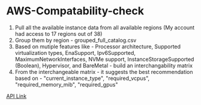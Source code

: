 # AWS-Compatability-check

1. Pull all the available instance data from all available regions (My account had access to 17 regions out of 38)
2. Group them by region - grouped_full_catalog.csv
3. Based on mutiple features like - Processor architecture, Supported virtualization types, EnaSupport, Ipv6Supported, MaximumNetworkInterfaces, NVMe support, InstanceStorageSupported (Boolean), Hypervisor, and BareMetal - build an interchangability matrix
4. From the interchangeable matrix - it suggests the best recommendation based on -  "current_instance_type", "required_vcpus", "required_memory_mib", "required_gpus"
 
[API Link](https://mdcmmla4nk.execute-api.us-west-2.amazonaws.com/dev)
